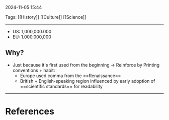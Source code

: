 2024-11-05 15:44

Tags: [[History]] [[Culture]] [[Science]]

---

- US: 1,000,000.000
- EU: 1.000.000,000
## Why?
- Just because it's first used from the beginning -> Reinforce by Printing conventions + habit:
	- Europe used comma from the ==Renaissance==
	- British + English-speaking region influenced by early adoption of ==scientific standards== for readability

---
# References
